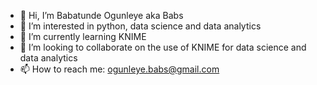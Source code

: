 - 👋 Hi, I’m Babatunde Ogunleye aka Babs
- 👀 I’m interested in python, data science and data analytics
- 🌱 I’m currently learning KNIME
- 💞️ I’m looking to collaborate on the use of KNIME for data science and data analytics
- 📫 How to reach me: ogunleye.babs@gmail.com

<!---
babs2023/babs2023 is a ✨ special ✨ repository because its `README.md` (this file) appears on your GitHub profile.
You can click the Preview link to take a look at your changes.
--->
